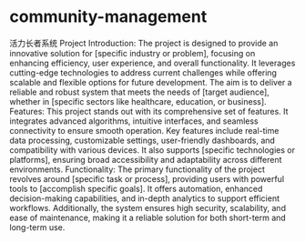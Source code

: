 # community-management
活力长者系统
Project Introduction:
The project is designed to provide an innovative solution for [specific industry or problem], focusing on enhancing efficiency, user experience, and overall functionality. It leverages cutting-edge technologies to address current challenges while offering scalable and flexible options for future development. The aim is to deliver a reliable and robust system that meets the needs of [target audience], whether in [specific sectors like healthcare, education, or business].
Features:
This project stands out with its comprehensive set of features. It integrates advanced algorithms, intuitive interfaces, and seamless connectivity to ensure smooth operation. Key features include real-time data processing, customizable settings, user-friendly dashboards, and compatibility with various devices. It also supports [specific technologies or platforms], ensuring broad accessibility and adaptability across different environments.
Functionality:
The primary functionality of the project revolves around [specific task or process], providing users with powerful tools to [accomplish specific goals]. It offers automation, enhanced decision-making capabilities, and in-depth analytics to support efficient workflows. Additionally, the system ensures high security, scalability, and ease of maintenance, making it a reliable solution for both short-term and long-term use.
